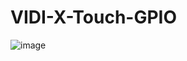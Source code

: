 # VIDI-X-Touch-GPIO

![image](https://user-images.githubusercontent.com/68710971/226553168-8773274a-a5e0-4e29-a78a-5b1f77a5726a.png)
